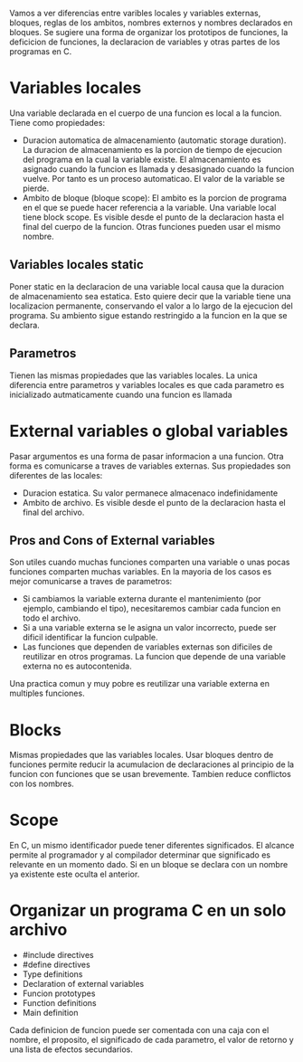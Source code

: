 Vamos a ver diferencias entre varibles locales y variables externas, bloques, reglas de los ambitos, nombres externos y nombres declarados en bloques. Se sugiere una forma de organizar los prototipos de funciones, la deficicion de funciones, la declaracion de variables y otras partes de los programas en C.

# Variables locales

Una variable declarada en el cuerpo de una funcion es local a la funcion.
Tiene como propiedades:

* Duracion automatica de almacenamiento (automatic storage duration). La duracion de almacenamiento es la porcion de tiempo de ejecucion del programa en la cual la variable existe. 
El almacenamiento es asignado cuando la funcion es llamada y desasignado cuando la funcion vuelve. Por tanto es un proceso automaticao. El valor de la variable se pierde.
* Ambito de bloque (bloque scope): El ambito es la porcion de programa en el que se puede hacer referencia a la variable. Una variable local tiene block scope. Es visible desde el punto de la declaracion hasta el final del cuerpo de la funcion. Otras funciones pueden usar el mismo nombre.

## Variables locales static

Poner static en la declaracion de una variable local causa que la duracion de almacenamiento sea estatica. Esto quiere decir que la variable tiene una localizacion permanente, conservando el valor a lo largo de la ejecucion del programa.
Su ambiento sigue estando restringido a la funcion en la que se declara.

## Parametros

Tienen las mismas propiedades que las variables locales. La unica diferencia entre parametros y variables locales es que cada  parametro es inicializado autmaticamente cuando una funcion es llamada

# External variables o global variables

Pasar argumentos es una forma de pasar informacion a una funcion. Otra forma es comunicarse a traves de variables externas. Sus propiedades son diferentes de las locales: 

* Duracion estatica. Su valor permanece almacenaco indefinidamente
* Ambito de archivo. Es visible desde el punto de la declaracion hasta el final del archivo.

## Pros and Cons of External variables

Son utiles cuando muchas funciones comparten una variable o unas pocas funciones comparten muchas variables. 
En la mayoria de los casos es mejor comunicarse a traves de parametros:

* Si cambiamos la variable externa durante el mantenimiento (por ejemplo, cambiando el tipo), necesitaremos cambiar cada funcion en todo el archivo.
* Si a una variable externa se le asigna un valor incorrecto, puede ser dificil identificar la funcion culpable.
* Las funciones que dependen de variables externas son dificiles de reutilizar en otros programas. La funcion que depende de una variable externa no es autocontenida.

Una practica comun y muy pobre es reutilizar una variable externa en multiples funciones.

# Blocks

Mismas propiedades que las variables locales. Usar bloques dentro de funciones permite reducir la acumulacion de declaraciones al principio de la funcion con funciones que se usan brevemente. Tambien reduce conflictos con los nombres.

# Scope

En C, un mismo identificador puede tener diferentes significados. El alcance permite al programador y al compilador determinar que significado es relevante en un momento dado. Si en un bloque se declara con un nombre ya existente este oculta el anterior.

# Organizar un programa C en un solo archivo

* #include directives
* #define directives
* Type definitions
* Declaration of external variables
* Funcion prototypes
* Function definitions
* Main definition

Cada definicion de funcion puede ser comentada con una caja con el nombre, el proposito, el significado de cada parametro, el valor de retorno y una lista de efectos secundarios.


